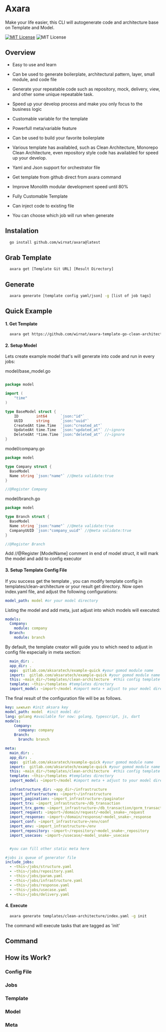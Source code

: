 
# Axara

Make your life easier, this CLI will autogenerate code and architecture base on Template and Model.




[![MIT License](https://img.shields.io/github/license/wirnat/axara?style=flat-square)](https://github.com/wirnat/axara/blob/main/License)
![MIT License](https://img.shields.io/github/go-mod/go-version/wirnat/axara)



## Overview

- Easy to use and learn

- Can be used to generate boilerplate, architectural pattern, layer, small module, and code file

- Generate your repeatable code such as repository, mock, delivery, view, and other some unique repeatable task.

- Speed up your develop process and make you only focus to the business logic

- Customable variable for the template

- Powerfull meta/variable feature

- Can be used to build your favorite boilerplate

- Various template has availabled, such as Clean Architecture, Monorepo Clean Architecture, even repository style code has availabled for speed up your develop.

- Yaml and Json support for orchestrator file

- Get template from github direct from axara command

- Improve Monolith modular development speed until 80%

- Fully Customable Template

- Can inject code to existing file

- You can choose which job will run when generate

## Instalation
```bash
  go install github.com/wirnat/axara@latest
```
## Grab Template
```bash
  axara get [Template Git URL] [Result Directory]
```
## Generate 
```bash
  axara generate [template config yaml/json] -g [list of job tags]
```
## Quick Example 
#### 1. Get Template
```bash
  axara get https://github.com/wirnat/axara-template-go-clean-architecture templates/clean-architecture
```
#### 2. Setup Model
Lets create example model that's will generate into code and run in every jobs:

model/base_model.go
```go

package model

import (
	"time"
)

type BaseModel struct {
	ID        int64      `json:"id"`
	UUID      string     `json:"uuid"`
	CreatedAt time.Time  `json:"created_at"`
	UpdatedAt time.Time  `json:"updated_at"` //~ignore
	DeletedAt *time.Time `json:"deleted_at"` //~ignore
}
```

model/company.go

```go
package model

type Company struct {
  BaseModel
  Name string `json:"name"` //@meta validate:true
}

//@Register Company
```

model/branch.go

```go
package model

type Branch struct {
  BaseModel
  Name string `json:"name"` //@meta validate:true
  CompanyUUID `json:"company_uuid"` //@meta validate:true
}

//@Register Branch
```

Add //@Register [ModelName] comment in end of model struct, it will mark the model and add to config executor

#### 3. Setup Template Config File
If you success get the template , you can modify template config in templates/clean-architecture or your result get directory.
Now open index.yaml file, and adjust the following configurations:

```yaml
model_path: model #or your model directory
```

Listing the model and add meta, just adjust into which models will executed: 
  ```yaml
  models:
    Company:
      module: company
    Branch:
      module: branch
  ```
  
By default, the template creator will guide you to which need to adjust in config file especially in meta section:
```yaml
  main_dir: .
  app_dir: .
  app:  gitlab.com/aksaratech/example-quick #your gomod module name
  import:  gitlab.com/aksaratech/example-quick #your gomod module name or import root
  this: ~main_dir~/templates/clean-architecture  #this config template directory
  template: ~this~/templates #templates directory
  import_model: ~import~/model #import meta + adjust to your model directory
```

The final result of the configuration file will be as follows.
```yaml
key: ᬅᬓ᭄ᬱᬭ #init aksara key
model_path: model  #init model dir
lang: golang #available for now: golang, typescript, js, dart
models:
    Company:
      company: company
    Branch:
      branch: branch

meta:
  main_dir: .
  app_dir: .
  app:  gitlab.com/aksaratech/example-quick #your gomod module name
  import:  gitlab.com/aksaratech/example-quick #your gomod module name or import root
  this: ~main_dir~/templates/clean-architecture  #this config template directory
  template: ~this~/templates #templates directory
  import_model: ~import~/model #import meta + adjust to your model directory

  infrastructure_dir: ~app_dir~/infrastructure
  import_infrastructure: ~import~/infrastructure
  import_pagination: ~import_infrastructure~/paginator
  import_trx: ~import_infrastructure~/db_transaction
  import_trx_gorm: ~import_infrastructure~/db_transaction/gorm_transaction
  import_request: ~import~/domain/request/~model_snake~_request
  import_response: ~import~/domain/response/~model_snake~_response
  import_conf: ~import_infrastructure~/env/conf
  import_env: ~import_infrastructure~/env
  import_repository: ~import~/repository/~model_snake~_repository
  import_usecase: ~import~/usecase/~model_snake~_usecase


  #you can fill other static meta here

#jobs is queue of generator file
include_jobs:
  - ~this~/jobs/structure.yaml
  - ~this~/jobs/repository.yaml
  - ~this~/jobs/param.yaml
  - ~this~/jobs/infrastructure.yaml
  - ~this~/jobs/response.yaml
  - ~this~/jobs/usecase.yaml
  - ~this~/jobs/delivery.yaml
```

#### 4. Execute
```bash
  axara generate templates/clean-architecture/index.yaml -g init
```
The command will execute tasks that are tagged as 'init'

## Command
## How its Work?
### Config File
### Jobs
### Template
### Model
### Meta




